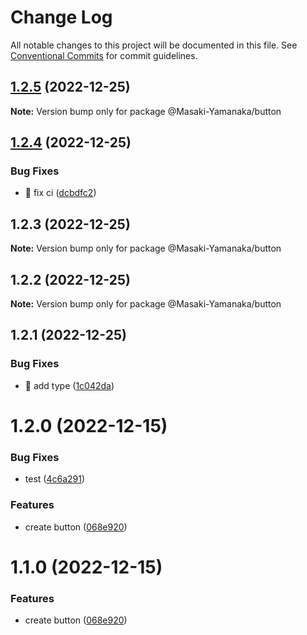 # Change Log

All notable changes to this project will be documented in this file.
See [Conventional Commits](https://conventionalcommits.org) for commit guidelines.

## [1.2.5](https://github.com/Masaki-Yamanaka/template-component-library/compare/@Masaki-Yamanaka/button@1.2.4...@Masaki-Yamanaka/button@1.2.5) (2022-12-25)

**Note:** Version bump only for package @Masaki-Yamanaka/button





## [1.2.4](https://github.com/Masaki-Yamanaka/template-component-library/compare/@Masaki-Yamanaka/button@1.2.3...@Masaki-Yamanaka/button@1.2.4) (2022-12-25)


### Bug Fixes

* 🐛 fix ci ([dcbdfc2](https://github.com/Masaki-Yamanaka/template-component-library/commit/dcbdfc2e82d4d06a46d528a7e75a8c7e144c9b7a))





## 1.2.3 (2022-12-25)

**Note:** Version bump only for package @Masaki-Yamanaka/button





## 1.2.2 (2022-12-25)

**Note:** Version bump only for package @Masaki-Yamanaka/button





## 1.2.1 (2022-12-25)


### Bug Fixes

* 🐛 add type ([1c042da](https://github.com/Masaki-Yamanaka/template-component-library/commit/1c042da58c3aebb487407b41e6787be8db4c8926))





# 1.2.0 (2022-12-15)


### Bug Fixes

* test ([4c6a291](https://github.com/Masaki-Yamanaka/template-component-library/commit/4c6a2913ca4068ec93b3eafe21c603aab306c240))


### Features

* create button ([068e920](https://github.com/Masaki-Yamanaka/template-component-library/commit/068e9201d9bc17258740ea9b4e4e0b5d59084fca))





# 1.1.0 (2022-12-15)


### Features

* create button ([068e920](https://github.com/Masaki-Yamanaka/template-component-library/commit/068e9201d9bc17258740ea9b4e4e0b5d59084fca))
